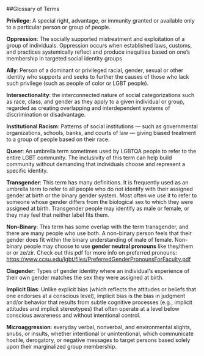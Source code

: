 ##Glossary of Terms


**Privilege**:  A special right, advantage, or immunity granted or available only to a particular person or group of people.

**Oppression**:  The socially supported mistreatment and exploitation of a group of individuals. Oppression occurs when established laws, customs, and practices systemically reflect and produce inequities based on one’s membership in targeted social identity groups

**Ally**: Person of a dominant or privileged racial, gender, sexual or other identity who supports and seeks to further the causes of those who lack such privilege (such as people of color or LGBT people).

**Intersectionality**: the interconnected nature of social categorizations such as race, class, and gender as they apply to a given individual or group, regarded as creating overlapping and interdependent systems of discrimination or disadvantage.

**Institutional Racism**: Patterns of social institutions — such as governmental organizations, schools, banks, and courts of law — giving biased treatment to a group of people based on their race.

**Queer**: An umbrella term sometimes used by LGBTQA people to refer to the entire LGBT community. The inclusivity of this term can help build community without demanding that individuals choose and represent a specific identity.

**Transgender**: This term has many definitions. It is frequently used as an umbrella term to refer to all people who do not identify with their assigned gender at birth or the binary gender system. Most often we use it to refer to someone whose gender differs from the biological sex to which they were assigned at birth. Transgender people may identify as male or female, or they may feel that neither label fits them.

**Non-Binary**: This term has some overlap with the term transgender, and there are many people who use both. A non-binary person feels that their gender does fit within the binary understanding of male of female. Non-binary people may choose to use **gender neutral pronouns** like they/them or or ze/zir. Check out this pdf for more info on preferred pronouns: https://www.ccsu.edu/lgbt/files/PreferredGenderPronounsForFaculty.pdf

**Cisgender**: Types of gender identity where an individual's experience of their own gender matches the sex they were assigned at birth.

**Implicit Bias**: Unlike explicit bias (which reflects the attitudes or beliefs that one endorses at a conscious level), implicit bias is the bias in judgment and/or behavior that results from subtle cognitive processes (e.g., implicit attitudes and implicit stereotypes) that often operate at a level below conscious awareness and without intentional control.

**Microaggression**: everyday verbal, nonverbal, and environmental slights, snubs, or insults, whether intentional or unintentional, which communicate hostile, derogatory, or negative messages to target persons based solely upon their marginalized group membership.
